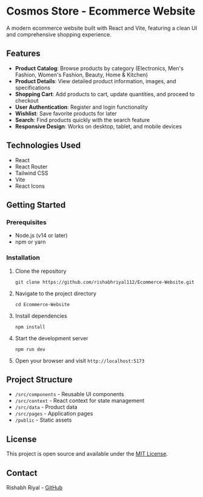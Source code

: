 # Cosmos Store - Ecommerce Website

A modern ecommerce website built with React and Vite, featuring a clean UI and comprehensive shopping experience.

## Features

- **Product Catalog**: Browse products by category (Electronics, Men's Fashion, Women's Fashion, Beauty, Home & Kitchen)
- **Product Details**: View detailed product information, images, and specifications
- **Shopping Cart**: Add products to cart, update quantities, and proceed to checkout
- **User Authentication**: Register and login functionality
- **Wishlist**: Save favorite products for later
- **Search**: Find products quickly with the search feature
- **Responsive Design**: Works on desktop, tablet, and mobile devices

## Technologies Used

- React
- React Router
- Tailwind CSS
- Vite
- React Icons

## Getting Started

### Prerequisites

- Node.js (v14 or later)
- npm or yarn

### Installation

1. Clone the repository
   ```
   git clone https://github.com/rishabhriyal112/Ecommerce-Website.git
   ```

2. Navigate to the project directory
   ```
   cd Ecommerce-Website
   ```

3. Install dependencies
   ```
   npm install
   ```

4. Start the development server
   ```
   npm run dev
   ```

5. Open your browser and visit `http://localhost:5173`

## Project Structure

- `/src/components` - Reusable UI components
- `/src/context` - React context for state management
- `/src/data` - Product data
- `/src/pages` - Application pages
- `/public` - Static assets

## License

This project is open source and available under the [MIT License](LICENSE).

## Contact

Rishabh Riyal - [GitHub](https://github.com/rishabhriyal112)
